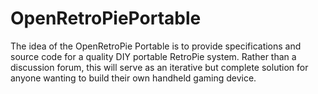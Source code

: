 # OpenRetroPiePortable
The idea of the OpenRetroPie Portable is to provide specifications and source code for a quality DIY portable RetroPie system. Rather than a discussion forum, this will serve as an iterative but complete solution for anyone wanting to build their own handheld gaming device.
